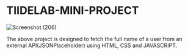 # TIIDELAB-MINI-PROJECT





![Screenshot (206)](https://user-images.githubusercontent.com/93169524/172846945-ce746832-b46a-420c-9873-7b1c58335db2.png)

The above project is designed to fetch the full name of a user from an external API(JSONPlaceholder) using HTML, CSS and JAVASCRIPT.
